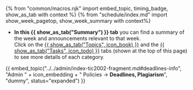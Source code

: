 {% from "common/macros.njk" import embed_topic, timing_badge, show_as_tab with context %}
{% from "schedule/index.md" import show_week_pagetop, show_week_summary with context%}

<box type="info" dismissible>

* **In this {{  show_as_tab("Summary") }} tab** you can find a summary of the week and announcements relevant to that week.<br>Click on the [{{ show_as_tab("Topics", icon_book) }}](topics.html) and the [{{ show_as_tab("Tasks", icon_todo) }}](admin.html) tabs (shown at the top of this page) to see more details of each category.
</box>

{{ embed_topic("../../admin/index-tic2002-fragment.md#deadlines-info", "Admin " + icon_embedding + " Policies → **Deadlines, Plagiarism**", "dummy", status="expanded") }}
<p/>
